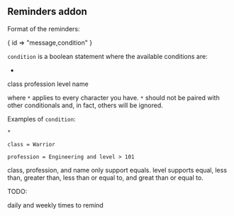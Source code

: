 ## Reminders addon

Format of the reminders:

{ id => "message,condition" }

`condition` is a boolean statement where the available conditions are:

*
class
profession
level
name

where `*` applies to every character you have.  `*` should not be paired with other conditionals and, in fact, others will be ignored.

Examples of `condition`:

    *

    class = Warrior

    profession = Engineering and level > 101


class, profession, and name only support equals.  level supports equal, less than, greater than, less than or equal to, and great than or equal to.

TODO:

daily and weekly times to remind
